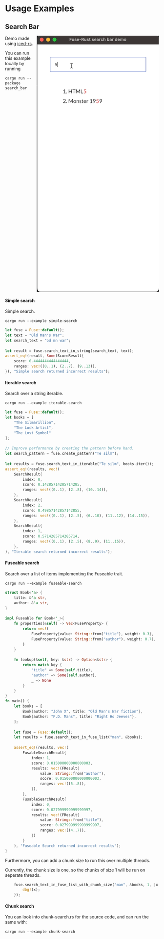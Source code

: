 # Usage Examples

## Search Bar

<img src="/.github/Demo.gif" align="right" width="400px"/>

Demo made using [iced-rs](https://github.com/iced-rs/iced).

You can run this example locally by running

```shell
cargo run --package search_bar
```

<br clear="right"/>

#### Simple search

Simple search.
```shell
cargo run --example simple-search
```

```rust
let fuse = Fuse::default();
let text = "Old Man's War";
let search_text = "od mn war";

let result = fuse.search_text_in_string(search_text, text);
assert_eq!(result, Some(ScoreResult{
    score: 0.4444444444444444,
    ranges: vec!((0..1), (2..7), (9..13)),
}), "Simple search returned incorrect results");
```

#### Iterable search

Search over a string iterable.
```shell
cargo run --example iterable-search
```

```rust
let fuse = Fuse::default();
let books = [
    "The Silmarillion",
    "The Lock Artist",
    "The Lost Symbol"
];

// Improve performance by creating the pattern before hand.
let search_pattern = fuse.create_pattern("Te silm");

let results = fuse.search_text_in_iterable("Te silm", books.iter());
assert_eq!(results, vec!(
    SearchResult{
        index: 0,
        score: 0.14285714285714285,
        ranges: vec!((0..1), (2..8), (10..14)),
    },
    SearchResult{
        index: 2,
        score: 0.49857142857142855,
        ranges: vec!((0..1), (2..5), (6..10), (11..12), (14..15)),
    },
    SearchResult{
        index: 1,
        score: 0.5714285714285714,
        ranges: vec!((0..1), (2..5), (8..9), (11..15)),
    },
), "Iterable search returned incorrect results");
```

#### Fuseable search

Search over a list of items implementing the Fuseable trait.

```shell
cargo run --example fuseable-search
```

```rust
struct Book<'a> {
    title: &'a str,
    author: &'a str,
}

impl Fuseable for Book<'_>{
    fn properties(&self) -> Vec<FuseProperty> {
        return vec!(
            FuseProperty{value: String::from("title"), weight: 0.3},
            FuseProperty{value: String::from("author"), weight: 0.7},
        )
    }

    fn lookup(&self, key: &str) -> Option<&str> {
        return match key {
            "title" => Some(self.title),
            "author" => Some(self.author),
            _ => None
        }
    }
}
fn main() {    
    let books = [
        Book{author: "John X", title: "Old Man's War fiction"},
        Book{author: "P.D. Mans", title: "Right Ho Jeeves"},
    ];
    
    let fuse = Fuse::default();
    let results = fuse.search_text_in_fuse_list("man", &books);
    
    assert_eq!(results, vec!(
        FusableSearchResult{
            index: 1,
            score: 0.015000000000000003,
            results: vec!(FResult{
                value: String::from("author"),
                score: 0.015000000000000003,
                ranges: vec!((5..8)),
            }),
        },
        FusableSearchResult{
            index: 0,
            score: 0.027999999999999997,
            results: vec!(FResult{
                value: String::from("title"),
                score: 0.027999999999999997,
                ranges: vec!((4..7)),
            })
        }
    ), "Fuseable Search returned incorrect results");
}
```

Furthermore, you can add a chunk size to run this over multiple threads.

Currently, the chunk size is one, so the chunks of size 1 will be run on seperate threads.
```rust
    fuse.search_text_in_fuse_list_with_chunk_size("man", &books, 1, |x: FuseableSearchResult| {
        dbg!(x);
    });
```

#### Chunk search

You can look into chunk-search.rs for the source code, and can run the same with:

```shell
cargo run --example chunk-search
```